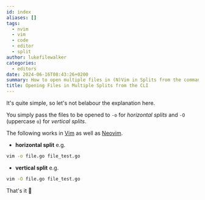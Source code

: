 ```yaml
---
id: index
aliases: []
tags:
  - nvim
  - vim
  - code
  - editor
  - split
author: lukefilewalker
categories:
  - editors
date: 2024-06-16T08:43:26+0200
summary: How to open multiple files in (N)Vim in Splits from the command line with one command
title: Opening Files in Multiple Splits from the CLI
---
```

It's quite simple, so let's not belabour the explanation here.

You simply pass the files to be opened to `-o` for _horizontal splits_ and `-O` (uppercase `o`) for _vertical splits_.

The following works in [Vim](https://www.vim.org/) as well as [Neovim](https://neovim.io/).

- **horizontal split** e.g.

```bash
vim -o file.go file_test.go
```

- **vertical split** e.g.

```bash
vim -O file.go file_test.go
```

That's it 😬
